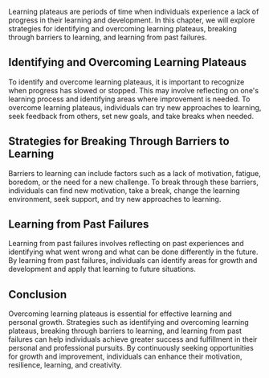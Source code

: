 
Learning plateaus are periods of time when individuals experience a lack of progress in their learning and development. In this chapter, we will explore strategies for identifying and overcoming learning plateaus, breaking through barriers to learning, and learning from past failures.

Identifying and Overcoming Learning Plateaus
--------------------------------------------

To identify and overcome learning plateaus, it is important to recognize when progress has slowed or stopped. This may involve reflecting on one's learning process and identifying areas where improvement is needed. To overcome learning plateaus, individuals can try new approaches to learning, seek feedback from others, set new goals, and take breaks when needed.

Strategies for Breaking Through Barriers to Learning
----------------------------------------------------

Barriers to learning can include factors such as a lack of motivation, fatigue, boredom, or the need for a new challenge. To break through these barriers, individuals can find new motivation, take a break, change the learning environment, seek support, and try new approaches to learning.

Learning from Past Failures
---------------------------

Learning from past failures involves reflecting on past experiences and identifying what went wrong and what can be done differently in the future. By learning from past failures, individuals can identify areas for growth and development and apply that learning to future situations.

Conclusion
----------

Overcoming learning plateaus is essential for effective learning and personal growth. Strategies such as identifying and overcoming learning plateaus, breaking through barriers to learning, and learning from past failures can help individuals achieve greater success and fulfillment in their personal and professional pursuits. By continuously seeking opportunities for growth and improvement, individuals can enhance their motivation, resilience, learning, and creativity.
